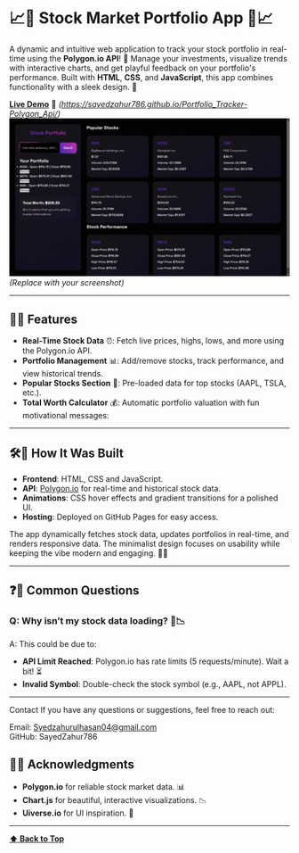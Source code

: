 # 📈💼 Stock Market Portfolio App 💼📈

A dynamic and intuitive web application to track your stock portfolio in real-time using the **Polygon.io API**! 🚀 Manage your investments, visualize trends with interactive charts, and get playful feedback on your portfolio's performance. Built with **HTML**, **CSS**, and **JavaScript**, this app combines functionality with a sleek design. 🎉

**[Live Demo](#)** 🔗 *(https://sayedzahur786.github.io/Portfolio_Tracker-Polygon_Api/)*  
![Screenshot of the App](Stock_Portfolio_Demo.png) *(Replace with your screenshot)*

---

## 🚀✨ Features

- **Real-Time Stock Data** ⏰: Fetch live prices, highs, lows, and more using the Polygon.io API.
- **Portfolio Management** 📊: Add/remove stocks, track performance, and view historical trends.
- **Popular Stocks Section** 🌟: Pre-loaded data for top stocks (AAPL, TSLA, etc.).
- **Total Worth Calculator** 💰: Automatic portfolio valuation with fun motivational messages:
---

## 🛠️🔧 How It Was Built

- **Frontend**: HTML, CSS and JavaScript.
- **API**: [Polygon.io](https://polygon.io/) for real-time and historical stock data.
- **Animations**: CSS hover effects and gradient transitions for a polished UI.
- **Hosting**: Deployed on GitHub Pages for easy access.

The app dynamically fetches stock data, updates portfolios in real-time, and renders responsive data. The minimalist design focuses on usability while keeping the vibe modern and engaging. 🎨✨

---

## ❓🤔 Common Questions

### Q: Why isn’t my stock data loading? 🚫📉
A: This could be due to:
   - **API Limit Reached**: Polygon.io has rate limits (5 requests/minute). Wait a bit! ⏳
   - **Invalid Symbol**: Double-check the stock symbol (e.g., AAPL, not APPL).

---

Contact
If you have any questions or suggestions, feel free to reach out:

Email: Syedzahurulhasan04@gmail.com
<br>
GitHub: SayedZahur786


## 🙏🌟 Acknowledgments

- **Polygon.io** for reliable stock market data. 📊
- **Chart.js** for beautiful, interactive visualizations. 📉
- **Uiverse.io** for UI inspiration. 🎨

---

**[⬆ Back to Top](#-💼-stock-market-portfolio-app-💼-📈)**  
